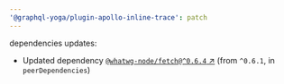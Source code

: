 ```yaml
---
'@graphql-yoga/plugin-apollo-inline-trace': patch
---
```

dependencies updates:
  - Updated dependency [`@whatwg-node/fetch@^0.6.4` ↗︎](https://www.npmjs.com/package/@whatwg-node/fetch/v/0.6.4) (from `^0.6.1`, in `peerDependencies`)
